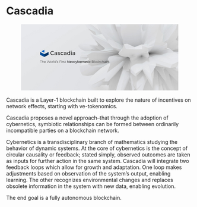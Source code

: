 # Cascadia

<figure><img src="../../.gitbook/assets/image (1) (1) (1) (1).png" alt=""><figcaption></figcaption></figure>

Cascadia is a Layer-1 blockchain built to explore the nature of incentives on network effects, starting with ve-tokenomics.&#x20;

Cascadia proposes a novel approach–that through the adoption of cybernetics, symbiotic relationships can be formed between ordinarily incompatible parties on a blockchain network.

Cybernetics is a transdisciplinary branch of mathematics studying the behavior of dynamic systems. At the core of cybernetics is the concept of circular causality or feedback; stated simply, observed outcomes are taken as inputs for further action in the same system. Cascadia will integrate two feedback loops which allow for growth and adaptation. One loop makes adjustments based on observation of the system’s output, enabling learning. The other recognizes environmental changes and replaces obsolete information in the system with new data, enabling evolution.

The end goal is a fully autonomous blockchain.
